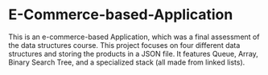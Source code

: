 # E-Commerce-based-Application
This is an e-commerce-based Application, which was a final assessment of the data structures course. This project focuses on four different data structures and storing the products in a JSON file. It features Queue, Array, Binary Search Tree, and a specialized stack (all made from linked lists). 
